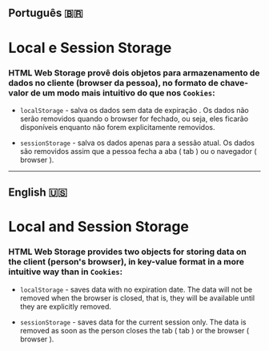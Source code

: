 ## Português 🇧🇷
# Local e Session Storage

### HTML Web Storage provê dois objetos para armazenamento de dados no cliente (browser da pessoa), no formato de chave-valor de um modo mais intuitivo do que nos `Cookies`:

- `localStorage` - salva os dados sem data de expiração . Os dados não serão removidos quando o browser for fechado, ou seja, eles ficarão disponíveis enquanto não forem explicitamente removidos.

- `sessionStorage` - salva os dados apenas para a sessão atual. Os dados são removidos assim que a pessoa fecha a aba ( tab ) ou o navegador ( browser ).

---
## English 🇺🇸
# Local and Session Storage

### HTML Web Storage provides two objects for storing data on the client (person's browser), in key-value format in a more intuitive way than in `Cookies`:

- `localStorage` - saves data with no expiration date. The data will not be removed when the browser is closed, that is, they will be available until they are explicitly removed.

- `sessionStorage` - saves data for the current session only. The data is removed as soon as the person closes the tab ( tab ) or the browser ( browser ).